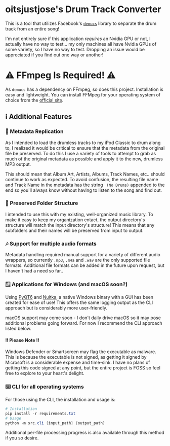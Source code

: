 # oitsjustjose's Drum Track Converter

This is a tool that utilizes Facebook's [`demucs`](https://github.com/facebookresearch/demucs) library to separate the drum track from an entire song!

I'm not entirely sure if this application _requires_ an Nvidia GPU or not, I actually have no way to test... my only machines all have Nvidia GPUs of some variety, so I have no way to test. Dropping an issue would be appreciated if you find out one way or another!

# ⚠️ FFmpeg Is Required! ⚠️

As `demucs` has a dependency on FFmpeg, so does this project. Installation is easy and lightweight. You can install FFMpeg for your operating system of choice from the [official site](https://ffmpeg.org/download.html).

## ℹ️ Additional Features

### 💽 Metadata Replication

As I intended to load the drumless tracks to my iPod Classic to drum along to, I realized it would be critical to ensure that the metadata from the original file be preserved. To do this I use a variety of tools to attempt to grab as much of the original metadata as possible and apply it to the new, drumless MP3 output.

This should mean that Album Art, Artists, Albums, Track Names, etc.. should continue to work as expected. To avoid confusion, the resulting file name and Track Name in the metadata has the string ` (No Drums)` appended to the end so you'll always know without having to listen to the song and find out.

### 📁 Preserved Folder Structure

I intended to use this with my existing, well-organized music library. To make it easy to keep my organization entact, the output directory's structure will match the input directory's structure! This means that any subfolders and their names will be preserved from input to output.

### 🎶 Support for multiple audio formats

Metadata handling required manual support for a variety of different audio wrappers, so currently `.mp3`, `.m4a` and `.wav` are the only supported file formats. Additional file formats can be added in the future upon request, but I haven't had a need so far..

### 🪟 Applications for Windows (and macOS soon?)

Using [PyQT6](https://pypi.org/project/PyQt6/) and [Nuitka](https://nuitka.net/), a native Windows binary with a GUI has been created for ease of use! This offers the same logging output as the CLI approach but is considerably more user-friendly.

macOS support may come soon - I don't daily drive macOS so it may pose additional problems going forward. For now I recommend the CLI approach listed below.

#### ‼️ Please Note ‼️

Windows Defender or Smartscreen may flag the executable as malware. This is because the executable is not signed, as getting it signed by Microsoft is a considerable expense and time-sink. I have no plans of getting this code signed at any point, but the entire project is FOSS so feel free to explore to your heart's delight.

### ⌨️ CLI for all operating systems

For those using the CLI, the installation and usage is:

```powershell
# Installation
pip install -r requirements.txt
# Usage
python -m src.cli {input_path} {output_path}
```

Additional per-file processing progress is also available through this method if you so desire.

